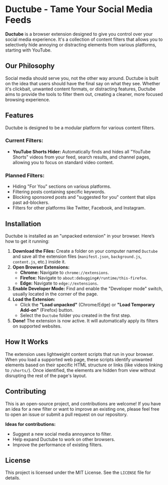 # Ductube - Tame Your Social Media Feeds

**Ductube** is a browser extension designed to give you control over your social media experience. It's a collection of content filters that allows you to selectively hide annoying or distracting elements from various platforms, starting with YouTube.

## Our Philosophy

Social media should serve you, not the other way around. Ductube is built on the idea that users should have the final say on what they see. Whether it's clickbait, unwanted content formats, or distracting features, Ductube aims to provide the tools to filter them out, creating a cleaner, more focused browsing experience.

## Features

Ductube is designed to be a modular platform for various content filters.

### Current Filters:

- **YouTube Shorts Hider:** Automatically finds and hides all "YouTube Shorts" videos from your feed, search results, and channel pages, allowing you to focus on standard video content.

### Planned Filters:

- Hiding "For You" sections on various platforms.
- Filtering posts containing specific keywords.
- Blocking sponsored posts and "suggested for you" content that slips past ad-blockers.
- Filters for other platforms like Twitter, Facebook, and Instagram.

## Installation

Ductube is installed as an "unpacked extension" in your browser. Here’s how to get it running:

1. **Download the Files:** Create a folder on your computer named `Ductube` and save all the extension files (`manifest.json`, `background.js`, `content.js`, etc.) inside it.
2. **Open Browser Extensions:**
   - **Chrome:** Navigate to `chrome://extensions`.
   - **Firefox:** Navigate to `about:debugging#/runtime/this-firefox`.
   - **Edge:** Navigate to `edge://extensions`.
3. **Enable Developer Mode:** Find and enable the "Developer mode" switch, usually located in the corner of the page.
4. **Load the Extension:**
   - Click the **"Load unpacked"** (Chrome/Edge) or **"Load Temporary Add-on"** (Firefox) button.
   - Select the `Ductube` folder you created in the first step.
5. **Done!** The extension is now active. It will automatically apply its filters on supported websites.

## How It Works

The extension uses lightweight content scripts that run in your browser. When you load a supported web page, these scripts identify unwanted elements based on their specific HTML structure or links (like videos linking to `/shorts/`). Once identified, the elements are hidden from view without disrupting the rest of the page's layout.

## Contributing

This is an open-source project, and contributions are welcome! If you have an idea for a new filter or want to improve an existing one, please feel free to open an issue or submit a pull request on our repository.

**Ideas for contributions:**

- Suggest a new social media annoyance to filter.
- Help expand Ductube to work on other browsers.
- Improve the performance of existing filters.

## License

This project is licensed under the MIT License. See the `LICENSE` file for details.

